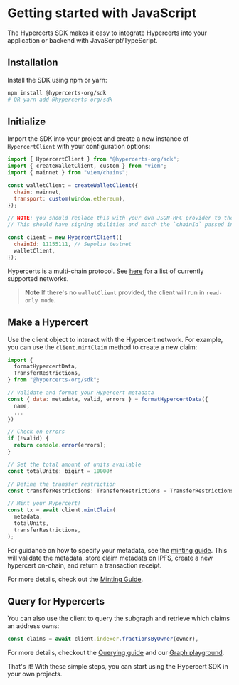 # Getting started with JavaScript

The Hypercerts SDK makes it easy to integrate Hypercerts into your application or backend with JavaScript/TypeScript.

## Installation

Install the SDK using npm or yarn:

```bash
npm install @hypercerts-org/sdk
# OR yarn add @hypercerts-org/sdk
```

## Initialize

Import the SDK into your project and create a new instance of `HypercertClient` with your configuration options:

```js
import { HypercertClient } from "@hypercerts-org/sdk";
import { createWalletClient, custom } from "viem";
import { mainnet } from "viem/chains";

const walletClient = createWalletClient({
  chain: mainnet,
  transport: custom(window.ethereum),
});

// NOTE: you should replace this with your own JSON-RPC provider to the network
// This should have signing abilities and match the `chainId` passed into HypercertClient

const client = new HypercertClient({
  chainId: 11155111, // Sepolia testnet
  walletClient,
});
```

Hypercerts is a multi-chain protocol.
See [here](./deployments.mdx) for a list of currently supported networks.

> **Note** If there's no `walletClient` provided, the client will run in `read-only mode`.

## Make a Hypercert

Use the client object to interact with the Hypercert network. For example, you can use the `client.mintClaim` method to create a new claim:

```js
import {
  formatHypercertData,
  TransferRestrictions,
} from "@hypercerts-org/sdk";

// Validate and format your Hypercert metadata
const { data: metadata, valid, errors } = formatHypercertData({
  name,
  ...
})

// Check on errors
if (!valid) {
  return console.error(errors);
}

// Set the total amount of units available
const totalUnits: bigint = 10000n

// Define the transfer restriction
const transferRestrictions: TransferRestrictions = TransferRestrictions.FromCreatorOnly

// Mint your Hypercert!
const tx = await client.mintClaim(
  metadata,
  totalUnits,
  transferRestrictions,
);
```

For guidance on how to specify your metadata, see the [minting guide](../guide/mint.mdx).
This will validate the metadata, store claim metadata on IPFS, create a new hypercert on-chain, and return a transaction receipt.

For more details, check out the [Minting Guide](./minting.md).

## Query for Hypercerts

You can also use the client to query the subgraph and retrieve which claims an address owns:

```js
const claims = await client.indexer.fractionsByOwner(owner),
```

For more details, checkout the [Querying guide](./querying.md)
and our [Graph playground](https://thegraph.com/hosted-service/subgraph/hypercerts-admin/hypercerts-optimism-mainnet).

That's it! With these simple steps, you can start using the Hypercert SDK in your own projects.
